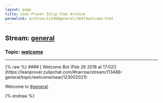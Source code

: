 ```yaml
---
layout: page
title: Lean Prover Zulip Chat Archive 
permalink: archive/113488general/36973welcome.html
---
```


## Stream: [general](https://leanprover-community.github.io/archive/113488general/index.html)
### Topic: [welcome](https://leanprover-community.github.io/archive/113488general/36973welcome.html)

---

<base href="https://leanprover.zulipchat.com">
{% raw %}
#### [ Welcome Bot (Feb 26 2018 at 17:02)](https://leanprover.zulipchat.com/#narrow/stream/113488-general/topic/welcome/near/123002021):
<p>Welcome to <a class="stream" data-stream-id="113488" href="/#narrow/stream/113488-general">#general</a>.</p>


{% endraw %}

